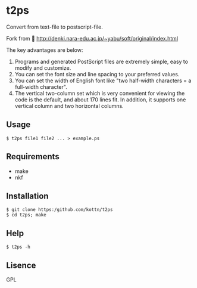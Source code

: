 # t2ps
Convert from text-file to postscript-file.

Fork from :link: http://denki.nara-edu.ac.jp/~yabu/soft/original/index.html

The key advantages are below:  
1. Programs and generated PostScript files are extremely simple, easy to modify and customize.
1. You can set the font size and line spacing to your preferred values.
1. You can set the width of English font like "two half-width characters = a full-width character".
1. The vertical two-column set which is very convenient for viewing the code is the default, and about 170 lines fit. In addition, it supports one vertical column and two horizontal columns.

## Usage
```
$ t2ps file1 file2 ... > example.ps
```

## Requirements
* make
* nkf

## Installation
```
$ git clone https:/github.com/kottn/t2ps
$ cd t2ps; make
```

## Help
```
$ t2ps -h
```

## Lisence
GPL

